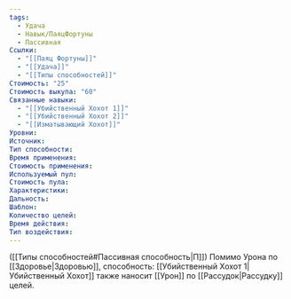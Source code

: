 ```yaml
---
tags:
  - Удача
  - Навык/ПаяцФортуны
  - Пассивная
Ссылки:
  - "[[Паяц Фортуны]]"
  - "[[Удача]]"
  - "[[Типы способностей]]"
Стоимость: "25"
Стоимость выкупа: "60"
Связанные навыки:
  - "[[Убийственный Хохот 1]]"
  - "[[Убийственный Хохот 2]]"
  - "[[Изматывающий Хохот]]"
Уровни:
Источник:
Тип способности:
Время применения:
Стоимость применения:
Используемый пул:
Стоимость пула:
Характеристики:
Дальность:
Шаблон:
Количество целей:
Время действия:
Тип воздействия:
---
```

([[Типы способностей#Пассивная способность|П]]) Помимо Урона по [[Здоровье|Здоровью]], способность: [[Убийственный Хохот 1|Убийственный Хохот]] также наносит [[Урон]] по [[Рассудок|Рассудку]] целей. 
